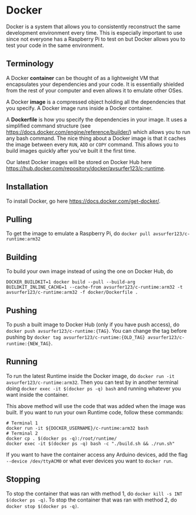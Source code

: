 # Docker

Docker is a system that allows you to consistently reconstruct the same development environment every time. This is especially important to use since not everyone has a Raspberry Pi to test on but Docker allows you to test your code in the same environment. 

## Terminology

A Docker **container** can be thought of as a lightweight VM that encapsulates your dependencies and your code. It is essentially shielded from the rest of your computer and even allows it to emulate other OSes. 

A Docker **image** is a compressed object holding all the dependencies that you specify. A Docker image runs inside a Docker container.

A **Dockerfile** is how you specify the dependencies in your image. It uses a simplified command structure (see https://docs.docker.com/engine/reference/builder/) which allows you to run any bash command. The nice thing about a Docker image is that it caches the image between every `RUN`, `ADD` or `COPY` command. This allows you to build images quickly after you've built it the first time. 

Our latest Docker images will be stored on Docker Hub here https://hub.docker.com/repository/docker/avsurfer123/c-runtime.


## Installation

To install Docker, go here https://docs.docker.com/get-docker/.

## Pulling

To get the image to emulate a Raspberry Pi, do `docker pull avsurfer123/c-runtime:arm32`

## Building

To build your own image instead of using the one on Docker Hub, do 
    
    DOCKER_BUILDKIT=1 docker build --pull --build-arg BUILDKIT_INLINE_CACHE=1 --cache-from avsurfer123/c-runtime:arm32 -t avsurfer123/c-runtime:arm32 -f docker/Dockerfile .

## Pushing

To push a built image to Docker Hub (only if you have push access), do `docker push avsurfer123/c-runtime:{TAG}`. You can change the tag before pushing by `docker tag avsurfer123/c-runtime:{OLD_TAG} avsurfer123/c-runtime:{NEW_TAG}`.

## Running

To run the latest Runtime inside the Docker image, do `docker run -it avsurfer123/c-runtime:arm32`. Then you can test by in another terminal doing `docker exec -it $(docker ps -q) bash` and running whatever you want inside the container.

This above method will use the code that was added when the image was built. If you want to run your own Runtime code, follow these commands:

    # Terminal 1
    docker run -it ${DOCKER_USERNAME}/c-runtime:arm32 bash
    # Terminal 2
    docker cp . $(docker ps -q):/root/runtime/
    docker exec -it $(docker ps -q) bash -c "./build.sh && ./run.sh"

If you want to have the container access any Arduino devices, add the flag `--device /dev/ttyACM0` or what ever devices you want to `docker run`.

## Stopping

To stop the container that was ran with method 1, do `docker kill -s INT $(docker ps -q)`. To stop the container that was ran with method 2, do `docker stop $(docker ps -q)`.

